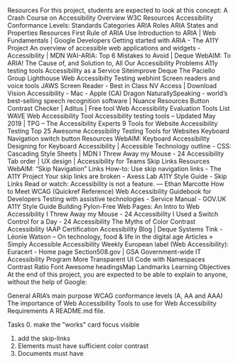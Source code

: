 Resources
For this project, students are expected to look at this concept:
A Crash Course on Accessibility
Overview
W3C
Resources
Accessibility Conformance Levels: Standards
Categories
ARIA Roles
ARIA States and Properties
Resources
First Rule of ARIA Use
Introduction to ARIA | Web Fundamentals | Google Developers
Getting started with ARIA - The A11Y Project
An overview of accessible web applications and widgets - Accessibility | MDN
WAI-ARIA: Top 6 Mistakes to Avoid | Deque
WebAIM: To ARIA! The Cause of, and Solution to, All Our Accessibility Problems
A11y testing tools
Accessibility as a Service
Siteimprove
Deque
The Paciello Group
Lighthouse
Web Accessibilty Testing
webhint
Screen readers and voice tools
JAWS Screen Reader - Best in Class
NV Access | Download
Vision Accessibility - Mac - Apple (CA)
Dragon NaturallySpeaking - world’s best-selling speech recognition software | Nuance
Resources
Button Contrast Checker | Aditus | Free tool
Web Accessibility Evaluation Tools List
WAVE Web Accessibility Tool
Accessibility testing tools – Updated May 2019 | TPG – The Accessibility Experts
9 Tools for Website Accessibility Testing
Top 25 Awesome Accessibility Testing Tools for Websites
Keyboard Navigation
switch button
Resources
WebAIM: Keyboard Accessibility
Designing for Keyboard Accessibility | Accessible Technology
outline - CSS: Cascading Style Sheets | MDN
I Threw Away my Mouse - 24 Accessibility
Tab order | UX design | Accessibility for Teams
Skip Links
Resources
WebAIM: “Skip Navigation” Links
How-to: Use skip navigation links - The A11Y Project
Your skip links are broken - Axess Lab
A11Y Style Guide - Skip Links
Read or watch:
Accessibility is not a feature. — Ethan Marcotte
How to Meet WCAG (Quickref Reference)
Web Accessibility Guidebook for Developers
Testing with assistive technologies - Service Manual - GOV.UK
A11Y Style Guide
Building Pylon-Free Web Pages: An Intro to Web Accessibility
I Threw Away my Mouse - 24 Accessibility
I Used a Switch Control for a Day - 24 Accessibility
The Myths of Color Contrast Accessibility
IAAP Certification
Accessibility Blog | Deque Systems
Tink - Léonie Watson – On technology, food & life in the digital age
Articles » Simply Accessible
Accessibility Weekly
European label (Web Accessibility): Euracert - Home page
Section508.gov | GSA Government-wide IT Accessibility Program
More Transparent UI Code with Namespaces
Contrast Ratio
Font Awesome
headingsMap
Landmarks
Learning Objectives
At the end of this project, you are expected to be able to explain to anyone, without the help of Google:

General
ARIA’s main purpose
WCAG conformance levels (A, AA and AAA)
The importance of Web Accessibility
Tools to use for Web Accessibility
Requirements
A README.md file.

Tasks
 0. make the "works" card focus visible
 1. add the skip-links
 2. Elements must have sufficient color contrast
 3. Documents must have <title> element to aid in navigation
 4. element must have a lang attribute
 5. Images must have alternate text
 6. Form elements must have labels
 7. Links must have discernible text
 8. Zooming and scaling must not be disabled
 9. Heading levels should only increase by one and all page content must be conxained by landmarks
 10. Document must have one main landmark
 11. More than 2 elements become list